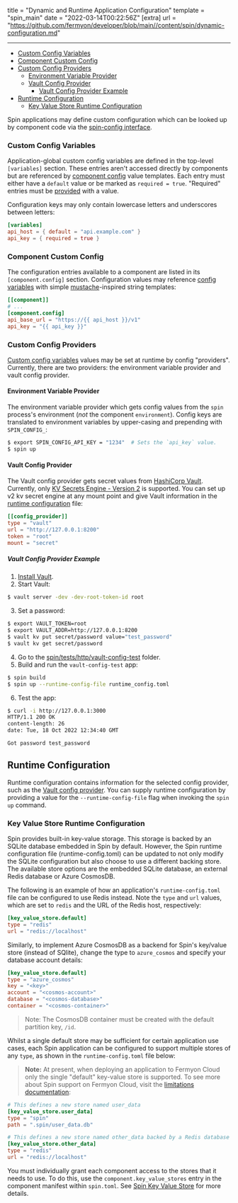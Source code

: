title = "Dynamic and Runtime Application Configuration"
template = "spin_main"
date = "2022-03-14T00:22:56Z"
[extra]
url = "https://github.com/fermyon/developer/blob/main//content/spin/dynamic-configuration.md"

---
- [Custom Config Variables](#custom-config-variables)
- [Component Custom Config](#component-custom-config)
- [Custom Config Providers](#custom-config-providers)
  - [Environment Variable Provider](#environment-variable-provider)
  - [Vault Config Provider](#vault-config-provider)
    - [Vault Config Provider Example](#vault-config-provider-example)
- [Runtime Configuration](#runtime-configuration)
   - [Key Value Store Runtime Configuration](#key-value-store-runtime-configuration)

Spin applications may define custom configuration which can be looked up by
component code via the [spin-config interface](https://github.com/fermyon/spin/blob/main/wit/ephemeral/spin-config.wit).

### Custom Config Variables

Application-global custom config variables are defined in the top-level `[variables]`
section. These entries aren't accessed directly by components but are referenced
by [component config](#component-custom-config) value templates. Each entry must
either have a `default` value or be marked as `required = true`. "Required" entries
must be [provided](#custom-config-providers) with a value.

Configuration keys may only contain lowercase letters and underscores between letters:

<!-- @nocpy -->

```toml
[variables]
api_host = { default = "api.example.com" }
api_key = { required = true }
```

### Component Custom Config

The configuration entries available to a component are listed in its
`[component.config]` section. Configuration values may reference
[config variables](#custom-config-variables) with simple
[mustache](https://mustache.github.io/)-inspired string templates:

<!-- @nocpy -->

```toml
[[component]]
# ...
[component.config]
api_base_url = "https://{{ api_host }}/v1"
api_key = "{{ api_key }}"
```

### Custom Config Providers

[Custom config variables](#custom-config-variables) values may be set at runtime by
config "providers". Currently, there are two providers: the environment
variable provider and vault config provider.

#### Environment Variable Provider

The environment variable provider which gets config values from the `spin` process's
environment (_not_ the component `environment`). Config keys are translated
to environment variables by upper-casing and prepending with `SPIN_CONFIG_`:

<!-- @selectiveCpy -->

```bash
$ export SPIN_CONFIG_API_KEY = "1234"  # Sets the `api_key` value.
$ spin up
```

#### Vault Config Provider

The Vault config provider gets secret values from [HashiCorp Vault](https://www.vaultproject.io/).
Currently, only [KV Secrets Engine - Version 2](https://developer.hashicorp.com/vault/docs/secrets/kv/kv-v2) is supported.
You can set up v2 kv secret engine at any mount point and give Vault information in the [runtime configuration](#runtime-configuration) file:

<!-- @nocpy -->

```toml
[[config_provider]]
type = "vault"
url = "http://127.0.0.1:8200"
token = "root"
mount = "secret"
```

##### Vault Config Provider Example

1. [Install Vault](https://developer.hashicorp.com/vault/tutorials/getting-started/getting-started-install).
2. Start Vault:

<!-- @selectiveCpy -->

```bash
$ vault server -dev -dev-root-token-id root
```

3. Set a password:

<!-- @selectiveCpy -->

```bash
$ export VAULT_TOKEN=root
$ export VAULT_ADDR=http://127.0.0.1:8200
$ vault kv put secret/password value="test_password"
$ vault kv get secret/password
```

4. Go to the [spin/tests/http/vault-config-test](https://github.com/fermyon/spin/tree/main/tests/http/vault-config-test) folder.
5. Build and run the `vault-config-test` app:

<!-- @selectiveCpy -->

```bash
$ spin build
$ spin up --runtime-config-file runtime_config.toml
```

6. Test the app:

<!-- @selectiveCpy -->

```bash
$ curl -i http://127.0.0.1:3000
HTTP/1.1 200 OK
content-length: 26
date: Tue, 18 Oct 2022 12:34:40 GMT

Got password test_password
```

## Runtime Configuration

Runtime configuration contains information for the selected config provider, such as the [Vault config provider](#vault-config-provider).
You can supply runtime configuration by providing a value for the `--runtime-config-file` flag when invoking the `spin up` command.

### Key Value Store Runtime Configuration

Spin provides built-in key-value storage. This storage is backed by an SQLite database embedded in Spin by default. However, the Spin runtime configuration file (runtime-config.toml) can be updated to not only modify the SQLite configuration but also choose to use a different backing store. The available store options are the embedded SQLite database, an external Redis database or Azure CosmosDB.

The following is an example of how an application's `runtime-config.toml` file can be configured to use Redis instead. Note the `type` and `url` values, which are set to `redis` and the URL of the Redis host, respectively:

```toml
[key_value_store.default]
type = "redis"
url = "redis://localhost"
```

Similarly, to implement Azure CosmosDB as a backend for Spin's key/value store (instead of SQlite), change the type to `azure_cosmos` and specify your database account details:

```toml
[key_value_store.default]
type = "azure_cosmos"
key = "<key>"
account = "<cosmos-account>"
database = "<cosmos-database>"
container = "<cosmos-container>"
```

> Note: The CosmosDB container must be created with the default partition key, `/id`.

Whilst a single default store may be sufficient for certain application use cases, each Spin application can be configured to support multiple stores of any `type`, as shown in the `runtime-config.toml` file below:

> **Note:** At present, when deploying an application to Fermyon Cloud only the single "default" key-value store is supported. To see more about Spin support on Fermyon Cloud, visit the [limitations documentation](/cloud/faq#spin-limitations):

```toml
# This defines a new store named user_data
[key_value_store.user_data]
type = "spin" 
path = ".spin/user_data.db"

# This defines a new store named other_data backed by a Redis database
[key_value_store.other_data]
type = "redis"
url = "redis://localhost"
```

You must individually grant each component access to the stores that it needs to use. To do this, use the `component.key_value_stores` entry in the component manifest within `spin.toml`. See [Spin Key Value Store](kv-store-api-guide.md) for more details. 
